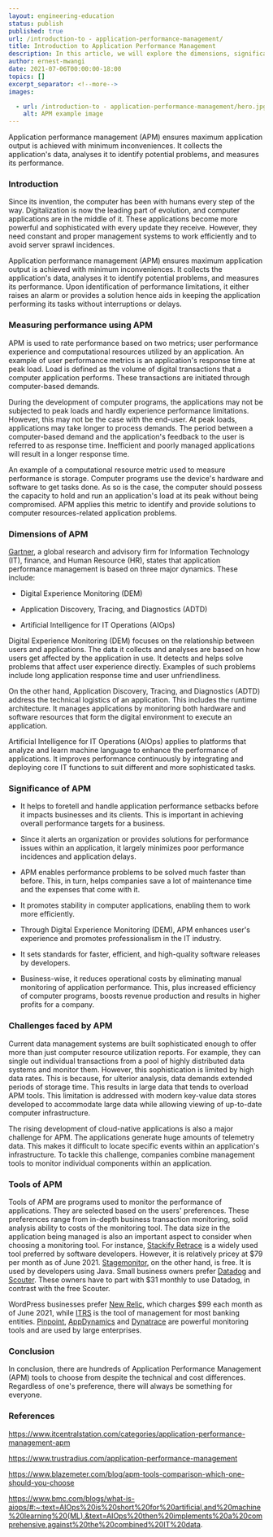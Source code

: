 ```yaml
---
layout: engineering-education
status: publish
published: true
url: /introduction-to - application-performance-management/
title: Introduction to Application Performance Management
description: In this article, we will explore the dimensions, significance, challenges and tools of application performance management.
author: ernest-mwangi
date: 2021-07-06T00:00:00-18:00
topics: []
excerpt_separator: <!--more-->
images:

  - url: /introduction-to - application-performance-management/hero.jpg
    alt: APM example image
---
```

Application performance management (APM) ensures maximum application output is achieved with minimum inconveniences. It collects the application's data, analyses it to identify potential problems, and measures its performance.
<!--more-->

### Introduction
Since its invention, the computer has been with humans every step of the way. Digitalization is now the leading part of evolution, and computer applications are in the middle of it. These applications become more powerful and sophisticated with every update they receive. However, they need constant and proper management systems to work efficiently and to avoid server sprawl incidences.

Application performance management (APM) ensures maximum application output is achieved with minimum inconveniences. It collects the application's data, analyses it to identify potential problems, and measures its performance. Upon identification of performance limitations, it either raises an alarm or provides a solution hence aids in keeping the application performing its tasks without interruptions or delays.

### Measuring performance using APM
APM is used to rate performance based on two metrics; user performance experience and computational resources utilized by an application. An example of user performance metrics is an application's response time at peak load. Load is defined as the volume of digital transactions that a computer application performs. These transactions are initiated through computer-based demands.

During the development of computer programs, the applications may not be subjected to peak loads and hardly experience performance limitations. However, this may not be the case with the end-user. At peak loads, applications may take longer to process demands. The period between a computer-based demand and the application's feedback to the user is referred to as response time. Inefficient and poorly managed applications will result in a longer response time.

An example of a computational resource metric used to measure performance is storage. Computer programs use the device's hardware and software to get tasks done. As so is the case, the computer should possess the capacity to hold and run an application's load at its peak without being compromised. APM applies this metric to identify and provide solutions to computer resources-related application problems.

### Dimensions of APM
[Gartner](https://www.gartner.com/en), a global research and advisory firm for Information Technology (IT), finance, and Human Resource (HR), states that application performance management is based on three major dynamics. These include:

-   Digital Experience Monitoring (DEM)

-   Application Discovery, Tracing, and Diagnostics (ADTD)

-   Artificial Intelligence for IT Operations (AIOps)

Digital Experience Monitoring (DEM) focuses on the relationship between users and applications. The data it collects and analyses are based on how users get affected by the application in use. It detects and helps solve problems that affect user experience directly. Examples of such problems include long application response time and user unfriendliness.

On the other hand, Application Discovery, Tracing, and Diagnostics (ADTD) address the technical logistics of an application. This includes the runtime architecture. It manages applications by monitoring both hardware and software resources that form the digital environment to execute an application.

Artificial Intelligence for IT Operations (AIOps) applies to platforms that analyze and learn machine language to enhance the performance of applications. It improves performance continuously by integrating and deploying core IT functions to suit different and more sophisticated tasks.

### Significance of APM
-  It helps to foretell and handle application performance setbacks before it impacts businesses and its clients. This is important in achieving overall performance targets for a business.

-  Since it alerts an organization or provides solutions for performance issues within an application, it largely minimizes poor performance incidences and application delays.

-   APM enables performance problems to be solved much faster than before. This, in turn, helps companies save a lot of maintenance time and the expenses that come with it.

-   It promotes stability in computer applications, enabling them to work more efficiently.

-   Through Digital Experience Monitoring (DEM), APM enhances user's experience and promotes professionalism in the IT industry.

-   It sets standards for faster, efficient, and high-quality software releases by developers.

- Business-wise, it reduces operational costs by eliminating manual monitoring of application performance. This, plus increased efficiency of computer programs, boosts revenue production and results in higher profits for a company.

### Challenges faced by APM
Current data management systems are built sophisticated enough to offer more than just computer resource utilization reports. For example, they can single out individual transactions from a pool of highly distributed data systems and monitor them. However, this sophistication is limited by high data rates. This is because, for ulterior analysis, data demands extended periods of storage time. This results in large data that tends to overload APM tools. This limitation is addressed with modern key-value data stores developed to accommodate large data while allowing viewing of up-to-date computer infrastructure.

The rising development of cloud-native applications is also a major challenge for APM. The applications generate huge amounts of telemetry data. This makes it difficult to locate specific events within an application's infrastructure. To tackle this challenge, companies combine management tools to monitor individual components within an application.

### Tools of APM
Tools of APM are programs used to monitor the performance of applications. They are selected based on the users' preferences. These preferences range from in-depth business transaction monitoring, solid analysis ability to costs of the monitoring tool. The data size in the application being managed is also an important aspect to consider when choosing a monitoring tool. For instance, [Stackify Retrace](https://consoltech.com/blog/blacklisting-vs-whitelisting/) is a widely used tool preferred by software developers. However, it is relatively pricey at $79 per month as of June 2021. [Stagemonitor](https://www.stagemonitor.org/), on the other hand, is free. It is used by developers using Java. Small business owners prefer [Datadog](https://www.geeksforgeeks.org/network-address-translation-nat/#:~:text=Network%20Address%20Translation%20(NAT)%20is,access%20to%20the%20local%20hosts.) and [Scouter](https://kubernetes.io/docs/concepts/services-networking/service/). These owners have to part with $31 monthly to use Datadog, in contrast with the free Scouter.

WordPress businesses prefer [New Relic](https://newrelic.com/ ), which charges $99 each month as of June 2021, while [ITRS](https://en.wikipedia.org/wiki/Semaphore_(programming)) is the tool of management for most banking entities. [Pinpoint](https://developers.redhat.com/blog/2018/10/22/introduction-to-linux-interfaces-for-virtual-networking#:~:text=A%20Linux%20bridge%20behaves%20like,VLAN%20filter%2C%20and%20multicast%20snooping.), [AppDynamics](https://searchnetworking.techtarget.com/definition/routing-table) and [Dynatrace](https://www.dynatrace.com/ ) are powerful monitoring tools and are used by large enterprises.

### Conclusion
In conclusion, there are hundreds of Application Performance Management (APM) tools to choose from despite the technical and cost differences. Regardless of one's preference, there will always be something for everyone.

### References
https://www.itcentralstation.com/categories/application-performance-management-apm

https://www.trustradius.com/application-performance-management

https://www.blazemeter.com/blog/apm-tools-comparison-which-one-should-you-choose

https://www.bmc.com/blogs/what-is-aiops/#:~:text=AIOps%20is%20short%20for%20artificial,and%20machine%20learning%20(ML).&text=AIOps%20then%20implements%20a%20comprehensive,against%20the%20combined%20IT%20data.
